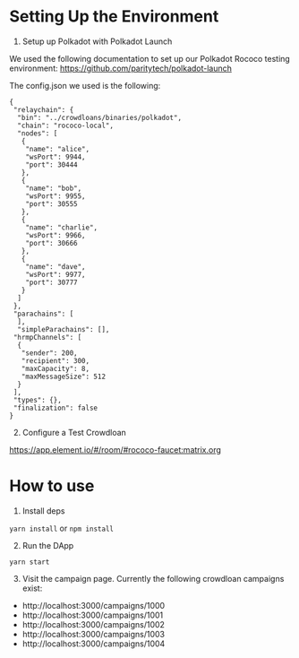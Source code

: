 Setting Up the Environment
===
1. Setup up Polkadot with Polkadot Launch

We used the following documentation to set up our Polkadot Rococo testing environment:
https://github.com/paritytech/polkadot-launch

The config.json we used is the following:
```
{
 "relaychain": {
  "bin": "../crowdloans/binaries/polkadot",
  "chain": "rococo-local",
  "nodes": [
   {
    "name": "alice",
    "wsPort": 9944,
    "port": 30444
   },
   {
    "name": "bob",
    "wsPort": 9955,
    "port": 30555
   },
   {
    "name": "charlie",
    "wsPort": 9966,
    "port": 30666
   },
   {
    "name": "dave",
    "wsPort": 9977,
    "port": 30777
   }
  ]
 },
 "parachains": [
  ],
  "simpleParachains": [],
 "hrmpChannels": [
  {
   "sender": 200,
   "recipient": 300,
   "maxCapacity": 8,
   "maxMessageSize": 512
  }
 ],
 "types": {},
 "finalization": false
}
```

2. Configure a Test Crowdloan

https://app.element.io/#/room/#rococo-faucet:matrix.org

How to use
===

1. Install deps

`yarn install` or `npm install`

2. Run the DApp

`yarn start`

3. Visit the campaign page. Currently the following crowdloan campaigns exist:

- http://localhost:3000/campaigns/1000
- http://localhost:3000/campaigns/1001
- http://localhost:3000/campaigns/1002
- http://localhost:3000/campaigns/1003
- http://localhost:3000/campaigns/1004
